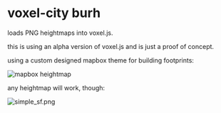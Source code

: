 # voxel-city burh

loads PNG heightmaps into voxel.js.

this is using an alpha version of voxel.js and is just a proof of concept.

using a custom designed mapbox theme for building footprints:

![mapbox heightmap](http://a.tiles.mapbox.com/v3/dmt.sf_building/-122.418836,37.779348,15/640x640.png)

any heightmap will work, though:

![simple_sf.png](http://maxogden.github.com/voxel-city/simple_sf.png)
